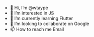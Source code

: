 - 👋 Hi, I’m @wtaype
- 👀 I’m interested in JS
- 🌱 I’m currently learning Flutter
- 💞️ I’m looking to collaborate on Google
- 📫 How to reach me Email

<!---
wtaype/wtaype is a ✨ special ✨ repository because its `README.md` (this file) appears on your GitHub profile.
You can click the Preview link to take a look at your changes.
--->
